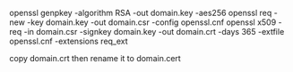
openssl genpkey -algorithm RSA -out domain.key -aes256
openssl req -new -key domain.key -out domain.csr -config openssl.cnf
openssl x509 -req -in domain.csr -signkey domain.key -out domain.crt -days 365 -extfile openssl.cnf -extensions req_ext

copy domain.crt then rename it to domain.cert
